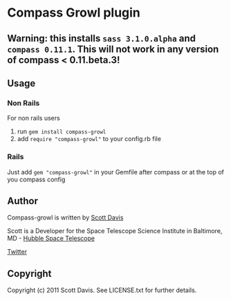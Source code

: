 # Compass Growl plugin


## Warning: this installs `sass 3.1.0.alpha` and `compass 0.11.1`. This will not work in any version of compass < 0.11.beta.3!

## Usage


### Non Rails

For non rails users 

1. run `gem install compass-growl`
2. add `require "compass-growl"` to your config.rb file

### Rails

Just add `gem "compass-growl"` in your Gemfile after compass or at the top of you compass config

## Author

  Compass-growl is written by [Scott Davis](http://sdavis.info)
  
  Scott is a Developer for the Space Telescope Science Institute in Baltimore, MD - [Hubble Space Telescope](http://hubblesite.org)
  
  [Twitter](http://twitter.com/jetviper21)

## Copyright

Copyright (c) 2011 Scott Davis. See LICENSE.txt for further details.